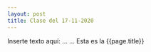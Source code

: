 ```yaml
---
layout: post
title: Clase del 17-11-2020
---
```


Inserte texto aquí: ...
...
Esta es la {{page.title}}